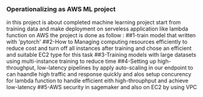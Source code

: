 ### Operationalizing as AWS ML project 
in this project is about completed machine learning project start from training data and make deployment on serveless application like lambda function on AWS
the project is done as follow :
##1-train model that written with 'pytorch'
##2-How to Managing computing resources efficiently to reduce cost and turn off all instances after training and chose an efficient and suitable EC2 type for this task
##3-Training models with large datasets using multi-instance training to reduce time 
##4-Setting up high-throughput, low-latency pipelines by apply auto-scaling in our endpoint to can haandle high traffic and response quickly and alos setup concurency for
lambda function to handle efficient eith high-throuphput and achieve low-latency
##5-AWS security in sagemaker and also on EC2 by using VPC 
